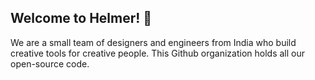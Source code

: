 ## Welcome to Helmer! 👋

We are a small team of designers and engineers from India who build creative tools for creative people. This Github organization holds all our open-source code.
